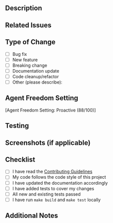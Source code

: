 ## Description
<!-- Please provide a clear and concise description of the changes in this PR -->

## Related Issues
<!-- Please link to any related issues using the format: "Fixes #issue_number" -->

## Type of Change
<!-- Please check the option that best describes your change -->
- [ ] Bug fix
- [ ] New feature
- [ ] Breaking change
- [ ] Documentation update
- [ ] Code cleanup/refactor
- [ ] Other (please describe):

## Agent Freedom Setting
<!-- Select the appropriate freedom setting for AI assistants working on this PR -->
<!-- Please ensure the name matches the numeric value according to our guidelines -->
<!-- Options: Restrictive (20/100), Limited (40/100), Balanced (60/100), Enhanced (80/100), Proactive (88/100), Unrestricted (100/100) -->
[Agent Freedom Setting: Proactive (88/100)]

## Testing
<!-- Describe the tests you ran to verify your changes -->
<!-- Include relevant details for test configurations and instructions -->

## Screenshots (if applicable)
<!-- Add screenshots to help explain your changes -->

## Checklist
- [ ] I have read the [Contributing Guidelines](https://github.com/coder/coder/blob/main/CONTRIBUTING.md)
- [ ] My code follows the code style of this project
- [ ] I have updated the documentation accordingly
- [ ] I have added tests to cover my changes
- [ ] All new and existing tests passed
- [ ] I have run `make build` and `make test` locally

## Additional Notes
<!-- Add any other information about the PR here -->
